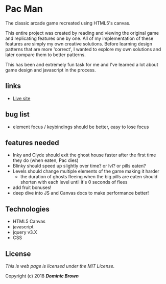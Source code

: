 # Pac Man

The classic arcade game recreated using HTML5's canvas.  

This entire project was created by reading and viewing the original game and replicating features one by one.  All of my implementation of these features are simply my own creative solutions.  Before learning design patterns that are more  'correct', I wanted to explore my own solutions and later compare them to better patterns.

This has been and extremely fun task for me and I've learned a lot about game design and javascript in the process.

## links

* [Live site](http://www.pacman.dombrown.net/)

## bug list

* element focus / keybindings should be better, easy to lose focus

## features needed

* Inky and Clyde should exit the ghost house faster after the first time they do (when eaten, Pac dies)
* Blinky should speed up slightly over time? or lvl? or pills eaten?
* Levels should change multiple elements of the game making it harder
   * the duration of ghosts fleeing when the big pills are eaten should shorten with each level until it's 0 seconds of flees
* add fruit bonuses!
* deep dive into JS and Canvas docs to make performance better!

## Technologies

* HTML5 Canvas
* javascript
* jquery v3.X
* CSS

## License

*This is web page is licensed under the MIT License.*

Copyright (c) 2018 _**Dominic Brown**_
